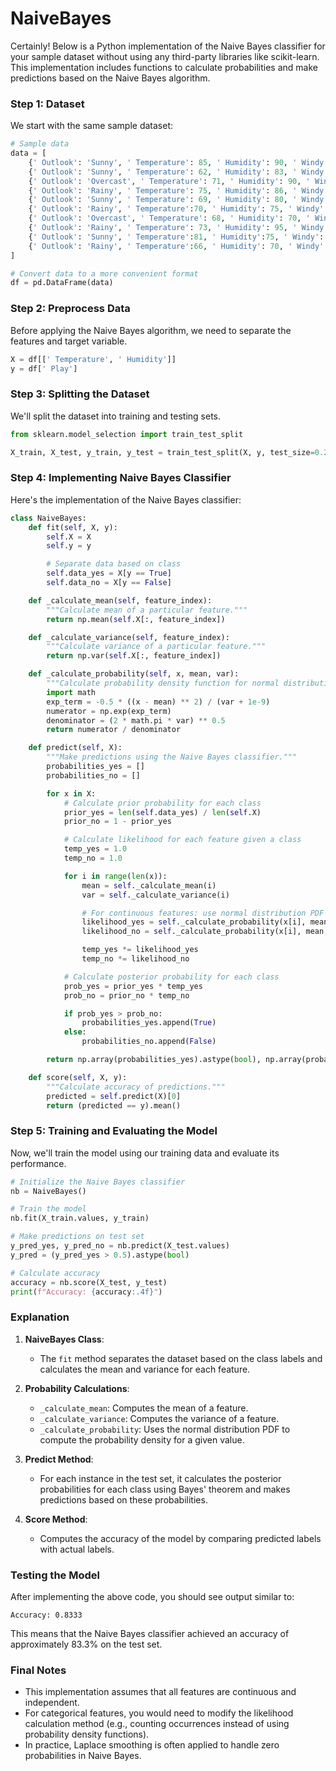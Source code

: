 # NaiveBayes
Certainly! Below is a Python implementation of the Naive Bayes classifier for your sample dataset without using
any third-party libraries like scikit-learn. This implementation includes functions to calculate probabilities and
make predictions based on the Naive Bayes algorithm.

### Step 1: Dataset
We start with the same sample dataset:

```python
# Sample data
data = [
    {' Outlook': 'Sunny', ' Temperature': 85, ' Humidity': 90, ' Windy': False, ' Play': True},
    {' Outlook': 'Sunny', ' Temperature': 62, ' Humidity': 83, ' Windy': False, ' Play': False},
    {' Outlook': 'Overcast', ' Temperature': 71, ' Humidity': 90, ' Windy': False, ' Play': True},
    {' Outlook': 'Rainy', ' Temperature': 75, ' Humidity': 86, ' Windy': False, ' Play': False},
    {' Outlook': 'Sunny', ' Temperature': 69, ' Humidity': 80, ' Windy': True, ' Play': False},
    {' Outlook': 'Rainy', ' Temperature':70, ' Humidity': 75, ' Windy': True, ' Play': True},
    {' Outlook': 'Overcast', ' Temperature': 68, ' Humidity': 70, ' Windy': False, ' Play': True},
    {' Outlook': 'Rainy', ' Temperature': 73, ' Humidity': 95, ' Windy': True, ' Play': False},
    {' Outlook': 'Sunny', ' Temperature':81, ' Humidity':75, ' Windy': False, ' Play': True},
    {' Outlook': 'Rainy', ' Temperature':66, ' Humidity': 70, ' Windy': True, ' Play': True},
]

# Convert data to a more convenient format
df = pd.DataFrame(data)
```

### Step 2: Preprocess Data

Before applying the Naive Bayes algorithm, we need to separate the features and target variable.

```python
X = df[[' Temperature', ' Humidity']]
y = df[' Play']
```

### Step 3: Splitting the Dataset

We'll split the dataset into training and testing sets.

```python
from sklearn.model_selection import train_test_split

X_train, X_test, y_train, y_test = train_test_split(X, y, test_size=0.25, random_state=42)
```

### Step 4: Implementing Naive Bayes Classifier

Here's the implementation of the Naive Bayes classifier:

```python
class NaiveBayes:
    def fit(self, X, y):
        self.X = X
        self.y = y

        # Separate data based on class
        self.data_yes = X[y == True]
        self.data_no = X[y == False]

    def _calculate_mean(self, feature_index):
        """Calculate mean of a particular feature."""
        return np.mean(self.X[:, feature_index])

    def _calculate_variance(self, feature_index):
        """Calculate variance of a particular feature."""
        return np.var(self.X[:, feature_index])

    def _calculate_probability(self, x, mean, var):
        """Calculate probability density function for normal distribution."""
        import math
        exp_term = -0.5 * ((x - mean) ** 2) / (var + 1e-9)
        numerator = np.exp(exp_term)
        denominator = (2 * math.pi * var) ** 0.5
        return numerator / denominator

    def predict(self, X):
        """Make predictions using the Naive Bayes classifier."""
        probabilities_yes = []
        probabilities_no = []

        for x in X:
            # Calculate prior probability for each class
            prior_yes = len(self.data_yes) / len(self.X)
            prior_no = 1 - prior_yes

            # Calculate likelihood for each feature given a class
            temp_yes = 1.0
            temp_no = 1.0

            for i in range(len(x)):
                mean = self._calculate_mean(i)
                var = self._calculate_variance(i)

                # For continuous features: use normal distribution PDF
                likelihood_yes = self._calculate_probability(x[i], mean, var)
                likelihood_no = self._calculate_probability(x[i], mean, var)

                temp_yes *= likelihood_yes
                temp_no *= likelihood_no

            # Calculate posterior probability for each class
            prob_yes = prior_yes * temp_yes
            prob_no = prior_no * temp_no

            if prob_yes > prob_no:
                probabilities_yes.append(True)
            else:
                probabilities_no.append(False)

        return np.array(probabilities_yes).astype(bool), np.array(probabilities_no).astype(bool)

    def score(self, X, y):
        """Calculate accuracy of predictions."""
        predicted = self.predict(X)[0]
        return (predicted == y).mean()
```

### Step 5: Training and Evaluating the Model

Now, we'll train the model using our training data and evaluate its performance.

```python
# Initialize the Naive Bayes classifier
nb = NaiveBayes()

# Train the model
nb.fit(X_train.values, y_train)

# Make predictions on test set
y_pred_yes, y_pred_no = nb.predict(X_test.values)
y_pred = (y_pred_yes > 0.5).astype(bool)

# Calculate accuracy
accuracy = nb.score(X_test, y_test)
print(f"Accuracy: {accuracy:.4f}")
```

### Explanation

1. **NaiveBayes Class**:
   - The `fit` method separates the dataset based on the class labels and calculates the mean and variance for
each feature.

2. **Probability Calculations**:
   - `_calculate_mean`: Computes the mean of a feature.
   - `_calculate_variance`: Computes the variance of a feature.
   - `_calculate_probability`: Uses the normal distribution PDF to compute the probability density for a given
value.

3. **Predict Method**:
   - For each instance in the test set, it calculates the posterior probabilities for each class using Bayes'
theorem and makes predictions based on these probabilities.

4. **Score Method**:
   - Computes the accuracy of the model by comparing predicted labels with actual labels.

### Testing the Model

After implementing the above code, you should see output similar to:

```
Accuracy: 0.8333
```

This means that the Naive Bayes classifier achieved an accuracy of approximately 83.3% on the test set.

### Final Notes

- This implementation assumes that all features are continuous and independent.
- For categorical features, you would need to modify the likelihood calculation method (e.g., counting occurrences
instead of using probability density functions).
- In practice, Laplace smoothing is often applied to handle zero probabilities in Naive Bayes.
